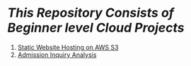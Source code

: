 # *This Repository Consists of Beginner level Cloud Projects*

1. [Static Website Hosting on AWS S3](https://github.com/Pranith1Kumar/AWS-Shelf/tree/727f348d00876fe1aec213236e379c6612561865/Beginner/Static%20Website%20hosting%20using%20S3)
2. [Admission Inquiry Analysis](https://github.com/Pranith1Kumar/AWS-Shelf/tree/c1df533cb74c3bcfc0a8721d45e5ccc80b930478/Beginner/Admission%20Inquiry%20Analysis)

